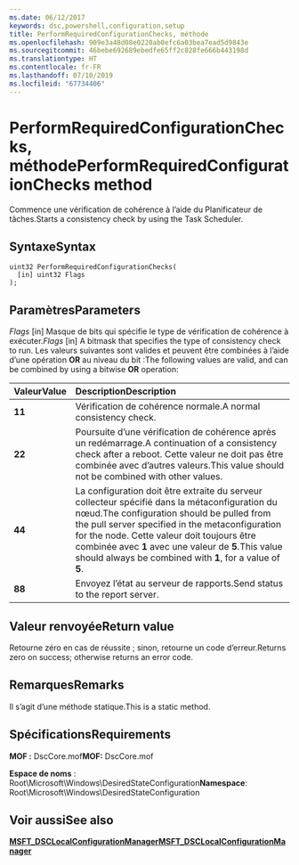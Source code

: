```yaml
---
ms.date: 06/12/2017
keywords: dsc,powershell,configuration,setup
title: PerformRequiredConfigurationChecks, méthode
ms.openlocfilehash: 909e3a48d08e0220ab0efc6a03bea7ead5d9843e
ms.sourcegitcommit: 46bebe692689ebedfe65ff2c828fe666b443198d
ms.translationtype: HT
ms.contentlocale: fr-FR
ms.lasthandoff: 07/10/2019
ms.locfileid: "67734406"
---
```

# <a name="performrequiredconfigurationchecks-method"></a><span data-ttu-id="8e488-103">PerformRequiredConfigurationChecks, méthode</span><span class="sxs-lookup"><span data-stu-id="8e488-103">PerformRequiredConfigurationChecks method</span></span>

<span data-ttu-id="8e488-104">Commence une vérification de cohérence à l’aide du Planificateur de tâches.</span><span class="sxs-lookup"><span data-stu-id="8e488-104">Starts a consistency check by using the Task Scheduler.</span></span>

## <a name="syntax"></a><span data-ttu-id="8e488-105">Syntaxe</span><span class="sxs-lookup"><span data-stu-id="8e488-105">Syntax</span></span>

```mof
uint32 PerformRequiredConfigurationChecks(
  [in] uint32 Flags
);
```

## <a name="parameters"></a><span data-ttu-id="8e488-106">Paramètres</span><span class="sxs-lookup"><span data-stu-id="8e488-106">Parameters</span></span>

<span data-ttu-id="8e488-107">*Flags* \[in\] Masque de bits qui spécifie le type de vérification de cohérence à exécuter.</span><span class="sxs-lookup"><span data-stu-id="8e488-107">*Flags* \[in\] A bitmask that specifies the type of consistency check to run.</span></span> <span data-ttu-id="8e488-108">Les valeurs suivantes sont valides et peuvent être combinées à l’aide d’une opération **OR** au niveau du bit :</span><span class="sxs-lookup"><span data-stu-id="8e488-108">The following values are valid, and can be combined by using a bitwise **OR** operation:</span></span>

|<span data-ttu-id="8e488-109">Valeur</span><span class="sxs-lookup"><span data-stu-id="8e488-109">Value</span></span> |<span data-ttu-id="8e488-110">Description</span><span class="sxs-lookup"><span data-stu-id="8e488-110">Description</span></span> |
|:--- |:---|
|<span data-ttu-id="8e488-111">**1**</span><span class="sxs-lookup"><span data-stu-id="8e488-111">**1**</span></span> | <span data-ttu-id="8e488-112">Vérification de cohérence normale.</span><span class="sxs-lookup"><span data-stu-id="8e488-112">A normal consistency check.</span></span> |
|<span data-ttu-id="8e488-113">**2**</span><span class="sxs-lookup"><span data-stu-id="8e488-113">**2**</span></span> | <span data-ttu-id="8e488-114">Poursuite d’une vérification de cohérence après un redémarrage.</span><span class="sxs-lookup"><span data-stu-id="8e488-114">A continuation of a consistency check after a reboot.</span></span> <span data-ttu-id="8e488-115">Cette valeur ne doit pas être combinée avec d’autres valeurs.</span><span class="sxs-lookup"><span data-stu-id="8e488-115">This value should not be combined with other values.</span></span> |
|<span data-ttu-id="8e488-116">**4**</span><span class="sxs-lookup"><span data-stu-id="8e488-116">**4**</span></span> | <span data-ttu-id="8e488-117">La configuration doit être extraite du serveur collecteur spécifié dans la métaconfiguration du nœud.</span><span class="sxs-lookup"><span data-stu-id="8e488-117">The configuration should be pulled from the pull server specified in the metaconfiguration for the node.</span></span> <span data-ttu-id="8e488-118">Cette valeur doit toujours être combinée avec **1** avec une valeur de **5**.</span><span class="sxs-lookup"><span data-stu-id="8e488-118">This value should always be combined with **1**, for a value of **5**.</span></span> |
|<span data-ttu-id="8e488-119">**8**</span><span class="sxs-lookup"><span data-stu-id="8e488-119">**8**</span></span> | <span data-ttu-id="8e488-120">Envoyez l’état au serveur de rapports.</span><span class="sxs-lookup"><span data-stu-id="8e488-120">Send status to the report server.</span></span> |

## <a name="return-value"></a><span data-ttu-id="8e488-121">Valeur renvoyée</span><span class="sxs-lookup"><span data-stu-id="8e488-121">Return value</span></span>

<span data-ttu-id="8e488-122">Retourne zéro en cas de réussite ; sinon, retourne un code d’erreur.</span><span class="sxs-lookup"><span data-stu-id="8e488-122">Returns zero on success; otherwise returns an error code.</span></span>

## <a name="remarks"></a><span data-ttu-id="8e488-123">Remarques</span><span class="sxs-lookup"><span data-stu-id="8e488-123">Remarks</span></span>

<span data-ttu-id="8e488-124">Il s’agit d’une méthode statique.</span><span class="sxs-lookup"><span data-stu-id="8e488-124">This is a static method.</span></span>

## <a name="requirements"></a><span data-ttu-id="8e488-125">Spécifications</span><span class="sxs-lookup"><span data-stu-id="8e488-125">Requirements</span></span>

<span data-ttu-id="8e488-126">**MOF :** DscCore.mof</span><span class="sxs-lookup"><span data-stu-id="8e488-126">**MOF:** DscCore.mof</span></span>

<span data-ttu-id="8e488-127">**Espace de noms** : Root\Microsoft\Windows\DesiredStateConfiguration</span><span class="sxs-lookup"><span data-stu-id="8e488-127">**Namespace**: Root\Microsoft\Windows\DesiredStateConfiguration</span></span>

## <a name="see-also"></a><span data-ttu-id="8e488-128">Voir aussi</span><span class="sxs-lookup"><span data-stu-id="8e488-128">See also</span></span>

[<span data-ttu-id="8e488-129">**MSFT_DSCLocalConfigurationManager**</span><span class="sxs-lookup"><span data-stu-id="8e488-129">**MSFT_DSCLocalConfigurationManager**</span></span>](msft-dsclocalconfigurationmanager.md)
